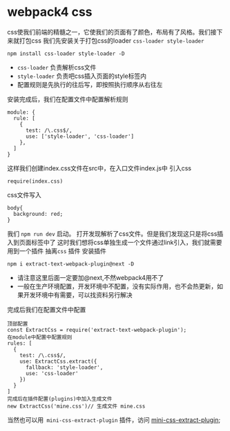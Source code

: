 # webpack4 css
css使我们前端的精髓之一，它使我们的页面有了颜色，布局有了风格。我们接下来就打包css
我们先安装关于打包css的loader ```css-loader style-loader```
```
npm install css-loader style-loader -D
```
- ```css-loader``` 负责解析css文件
- ```style-loader``` 负责吧css插入页面的style标签内
- 配置规则是先执行的往后写，即按照执行顺序从右往左

安装完成后，我们在配置文件中配置解析规则
```
module: {
  rule: [
    {
      test: /\.css$/,
      use: ['style-loader', 'css-loader']
    },
  ]
}
```
这样我们创建index.css文件在src中，在入口文件index.js中 引入css
```
require(index.css)
```
css文件写入
```
body{
  background: red;
}
```
我们 ``` npm run dev ``` 启动。 打开发现解析了css文件。但是我们发现这只是将css插入到页面标签中了
这时我们想将css单独生成一个文件通过link引入，我们就需要用到一个插件 抽离```css``` 插件
安装插件
```
npm i extract-text-webpack-plugin@next -D
```
- 请注意这里后面一定要加@next,不然webpack4用不了
- 一般在生产环境配置，开发环境中不配置，没有实际作用，也不会热更新，如果开发环境中有需要，可以找资料另行解决

完成后我们在配置文件中配置
```
顶部配置
const ExtractCss = require('extract-text-webpack-plugin');
在module中配置中配置规则
rules: [
  {
    test: /\.css$/,
    use: ExtractCss.extract({
      fallback: 'style-loader',
      use: 'css-loader'
    })
  }
]
完成后在插件配置(plugins)中加入生成文件
new ExtractCss('mine.css')// 生成文件 mine.css
```
当然也可以用``` mini-css-extract-plugin``` 插件，访问 [mini-css-extract-plugin](https://www.npmjs.com/package/mini-css-extract-plugin);


